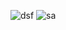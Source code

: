 ![dsf](https://user-images.githubusercontent.com/105169509/232437728-f755e9fd-4ca8-4290-8033-2dcdc834fb4e.png)
![sa](https://user-images.githubusercontent.com/105169509/232437736-6b58e589-3619-4c53-b9b8-624abfba03ae.png)
